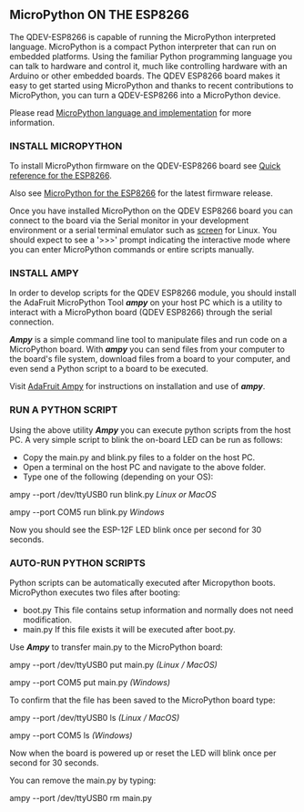 ## MicroPython ON THE ESP8266

The QDEV-ESP8266 is capable of running the MicroPython interpreted language. 
MicroPython is a compact Python interpreter that can run on embedded platforms. Using the familiar Python programming language you can talk to hardware and control it, much like controlling hardware with an Arduino or other embedded boards. The QDEV ESP8266 board makes it easy to get started using MicroPython and thanks to recent contributions to MicroPython, you can turn a QDEV-ESP8266 into a MicroPython device.

Please read [MicroPython language and implementation](https://docs.micropython.org/en/latest/reference/index.html) for more information.

### INSTALL MICROPYTHON 

To install MicroPython firmware on the QDEV-ESP8266 board see [Quick reference for the ESP8266](https://docs.micropython.org/en/latest/esp8266/tutorial/intro.html#intro).

Also see [MicroPython for the ESP8266](http://www.micropython.org/download/?port=esp8266) for the latest firmware release.

Once you have installed MicroPython on the QDEV ESP8266 board you can connect to the board via the Serial monitor in your development environment or a serial terminal emulator such as [screen](https://linuxhint.com/screen-linux/) for Linux. You should expect to see a '>>>' prompt indicating the interactive mode where you can enter MicroPython commands or entire scripts manually.

### INSTALL AMPY
In order to develop scripts for the QDEV ESP8266 module, you should install the AdaFruit MicroPython Tool ***ampy*** on your host PC which is a utility to interact with a MicroPython board (QDEV ESP8266) through the serial connection.

***Ampy*** is a simple command line tool to manipulate files and run code on a MicroPython board. With ***ampy*** you can send files from your computer to the board's file system, download files from a board to your computer, and even send a Python script to a board to be executed.

Visit [AdaFruit Ampy](https://pypi.org/project/adafruit-ampy/) for instructions on installation and use of ***ampy***. 

### RUN A PYTHON SCRIPT
Using the above utility ***Ampy*** you can execute python scripts from the host PC.
A very simple script to blink the on-board LED can be run as follows:
- Copy the main.py and blink.py files to a folder on the host PC. 
- Open a terminal on the host PC and navigate to the above folder.
- Type one of the following (depending on your OS):

ampy --port /dev/ttyUSB0 run blink.py   *Linux or MacOS*

ampy --port COM5 run blink.py   *Windows*

Now you should see the ESP-12F LED blink once per second for 30 seconds.

### AUTO-RUN PYTHON SCRIPTS
Python scripts can be automatically executed after Micropython boots.
MicroPython executes two files after booting:
- boot.py   This file contains setup information and normally does not need modification.
- main.py   If this file exists it will be executed after boot.py.

Use ***Ampy*** to transfer main.py to the MicroPython board:

ampy --port /dev/ttyUSB0 put main.py    *(Linux / MacOS)*

ampy --port COM5 put main.py    *(Windows)*

To confirm that the file has been saved to the MicroPython board type:

ampy --port /dev/ttyUSB0 ls   *(Linux / MacOS)*

ampy --port COM5 ls   *(Windows)*

Now when the board is powered up or reset the LED will blink once per second for 30 seconds.

You can remove the main.py by typing:

ampy --port /dev/ttyUSB0 rm main.py





